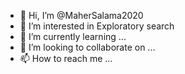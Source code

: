 - 👋 Hi, I’m @MaherSalama2020
- 👀 I’m interested in Exploratory search
- 🌱 I’m currently learning ...
- 💞️ I’m looking to collaborate on ...
- 📫 How to reach me ...

<!---
MaherSalama2020/MaherSalama2020 is a ✨ special ✨ repository because its `README.md` (this file) appears on your GitHub profile.
You can click the Preview link to take a look at your changes.
--->
